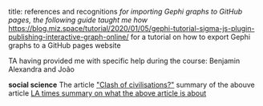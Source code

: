 title: references and recognitions
*for importing Gephi graphs to GitHub pages, the following guide taught me how*
https://blog.miz.space/tutorial/2020/01/05/gephi-tutorial-sigma-js-plugin-publishing-interactive-graph-online/ for a tutorial on how to export Gephi graphs to a GitHub pages website

TA having provided me with specific help during the course:
Benjamin
Alexandra and 
João

**social science**
The article ["Clash of civilisations?"](https://www.jstor.org/stable/20045621?seq=1)
summary of the abouve article [LA times summary on what the above article is about](https://www.latimes.com/archives/la-xpm-2008-dec-28-me-huntington28-story.html)

